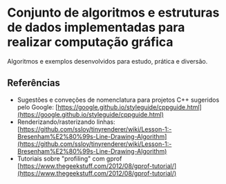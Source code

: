 # Conjunto de algoritmos e estruturas de dados implementadas para realizar computação gráfica

Algoritmos e exemplos desenvolvidos para estudo, prática e diversão.

## Referências

* Sugestões e conveções de nomenclatura para projetos C++ sugeridos pelo Google: [https://google.github.io/styleguide/cppguide.html](https://google.github.io/styleguide/cppguide.html)
* Renderizando/rasterizando linhas: [https://github.com/ssloy/tinyrenderer/wiki/Lesson-1:-Bresenham%E2%80%99s-Line-Drawing-Algorithm](https://github.com/ssloy/tinyrenderer/wiki/Lesson-1:-Bresenham%E2%80%99s-Line-Drawing-Algorithm)
* Tutoriais sobre "profiling" com gprof [https://www.thegeekstuff.com/2012/08/gprof-tutorial/](https://www.thegeekstuff.com/2012/08/gprof-tutorial/)
